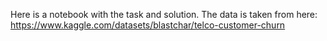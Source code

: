 Here is a notebook with the task and solution. The data is taken from here: 
https://www.kaggle.com/datasets/blastchar/telco-customer-churn
